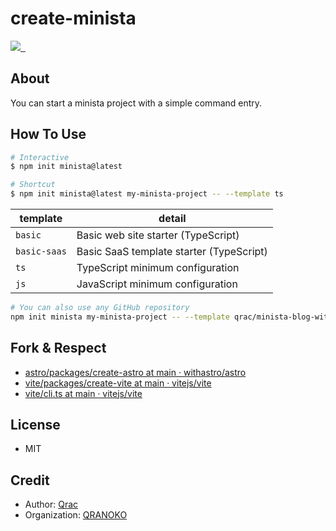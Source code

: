 # create-minista

<p>
  <a aria-label="Made by QRANOKO" href="https://qranoko.jp">
    <img src="https://img.shields.io/badge/MADE%20BY%20QRANOKO-212121.svg?style=for-the-badge&labelColor=212121">
  </a>
  <a aria-label="NPM version" href="https://www.npmjs.com/package/create-minista">
    <img alt="" src="https://img.shields.io/npm/v/create-minista.svg?style=for-the-badge&labelColor=212121">
  </a>
  <a aria-label="License" href="https://github.com/qrac/create-minista/blob/master/LICENSE">
    <img alt="" src="https://img.shields.io/npm/l/create-minista.svg?style=for-the-badge&labelColor=212121">
  </a>
</p>

## About

You can start a minista project with a simple command entry.

## How To Use

```bash
# Interactive
$ npm init minista@latest

# Shortcut
$ npm init minista@latest my-minista-project -- --template ts
```

| template     | detail                                   |
| ------------ | ---------------------------------------- |
| `basic`      | Basic web site starter (TypeScript)      |
| `basic-saas` | Basic SaaS template starter (TypeScript) |
| `ts`         | TypeScript minimum configuration         |
| `js`         | JavaScript minimum configuration         |

```bash
# You can also use any GitHub repository
npm init minista my-minista-project -- --template qrac/minista-blog-with-rest-api
```

## Fork & Respect

- [astro/packages/create-astro at main · withastro/astro](https://github.com/withastro/astro/tree/main/packages/create-astro)
- [vite/packages/create-vite at main · vitejs/vite](https://github.com/vitejs/vite/tree/main/packages/create-vite)
- [vite/cli.ts at main · vitejs/vite](https://github.com/vitejs/vite/blob/main/packages/vite/src/node/cli.ts)

## License

- MIT

## Credit

- Author: [Qrac](https://qrac.jp)
- Organization: [QRANOKO](https://qranoko.jp)
